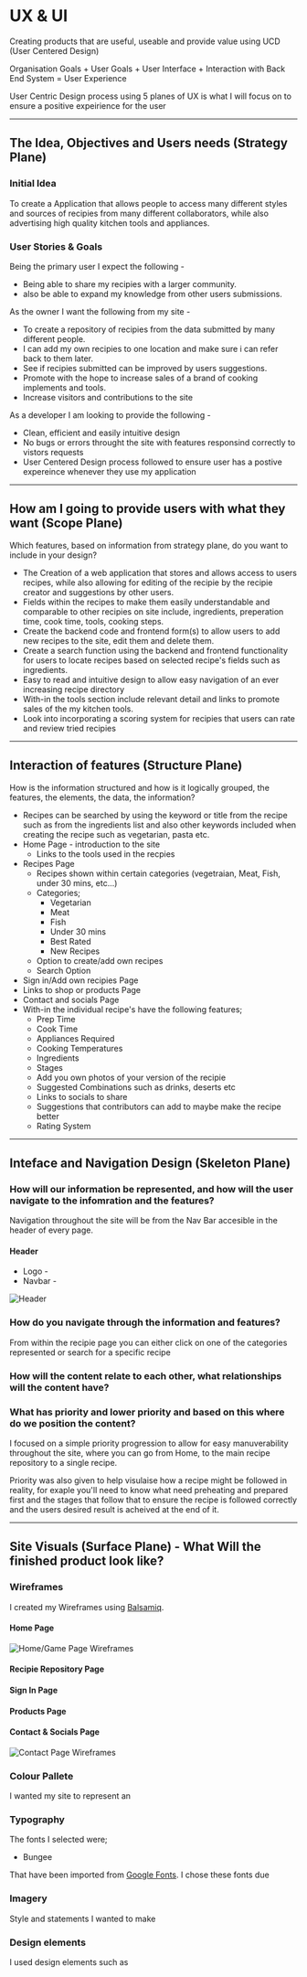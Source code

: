 # UX & UI

Creating products that are useful, useable and provide value using UCD (User Centered Design)

Organisation Goals + User Goals + User Interface + Interaction with Back End System = User Experience

User Centric Design process using 5 planes of UX is what I will focus on to ensure a positive expeirience for the user

---

## The Idea, Objectives and Users needs (Strategy Plane)


### Initial Idea

To create a Application that allows people to access many different styles and sources of recipies from many different collaborators, while also advertising high quality kitchen tools and appliances.

### User Stories & Goals

Being the primary user I expect the following -

+ Being able to share my recipies with a larger community.
+ also be able to expand my knowledge from other users submissions.

As the owner I want the following from my site -

+ To create a repository of recipies from the data submitted by many different people.
+ I can add my own recipies to one location and make sure i can refer back to them later.
+ See if recipies submitted can be improved by users suggestions.
+ Promote with the hope to increase sales of a brand of cooking implements and tools.
+ Increase visitors and contributions to the site

As a developer I am looking to provide the following -

+ Clean, efficient and easily intuitive design
+ No bugs or errors throught the site with features responsind correctly to vistors requests
+ User Centered Design process followed to ensure user has a postive expereince whenever they use my application

---

## How am I going to provide users with what they want (Scope Plane)

Which features, based on information from strategy plane, do you want to include in your design?

+ The Creation of a web application that stores and allows access to users recipes, while also allowing for editing of the recipie by the recipie creator and suggestions by other users.
+ Fields within the recipes to make them easily understandable and comparable to other recipies on site include, ingredients, preperation time, cook time, tools, cooking steps.
+ Create the backend code and frontend form(s) to allow users to add new recipes to the site, edit them and delete them.
+ Create a search function using the backend and frontend functionality for users to locate recipes based on selected recipe's fields such as ingredients.
+ Easy to read and intuitive design to allow easy navigation of an ever increasing recipe directory
+ With-in the tools section include relevant detail and links to promote sales of the my kitchen tools.
+ Look into incorporating a scoring system for recipies that users can rate and review tried recipies

---

## Interaction of features (Structure Plane)

How is the information structured and how is it logically grouped, the features, the elements, the data, the information?

+ Recipes can be searched by using the keyword or title from the recipe such as from the ingredients list and also other keywords included when creating the recipe such as vegetarian, pasta etc.
+ Home Page - introduction to the site
  + Links to the tools used in the recpies
+ Recipes Page
  + Recipes shown within certain categories (vegetraian, Meat, Fish, under 30 mins, etc...)
  + Categories;
    + Vegetarian
    + Meat
    + Fish
    + Under 30 mins
    + Best Rated
    + New Recipes
  + Option to create/add own recipes
  + Search Option
+ Sign in/Add own recipies Page
+ Links to shop or products Page
+ Contact and socials Page
+ With-in the individual recipe's have the following features;
  + Prep Time
  + Cook Time
  + Appliances Required
  + Cooking Temperatures
  + Ingredients
  + Stages
  + Add you own photos of your version of the recipie
  + Suggested Combinations such as drinks, deserts etc
  + Links to socials to share
  + Suggestions that contributors can add to maybe make the recipe better
  + Rating System

---

## Inteface and Navigation Design (Skeleton Plane)

### How will our information be represented, and how will the user navigate to the infomration and the features?

Navigation throughout the site will be from the Nav Bar accesible in the header of every page.

#### Header

+ Logo -
+ Navbar -

![Header](/assets/readmeimages/header.png)

### How do you navigate through the information and features?

From within the recipie page you can either click on one of the categories represented or search for a specific recipe

### How will the content relate to each other, what relationships will the content have?

### What has priority and lower priority and based on this where do we position the content?

I focused on a simple priority progression to allow for easy manuverability throughout the site, where you can go from Home, to the main recipe repository to a single recipe.

Priority was also given to help visulaise how a recipe might be followed in reality, for exaple you'll need to know what need preheating and prepared first and the stages that follow that to ensure the recipe is followed correctly and the users desired result is acheived at the end of it.

---

## Site Visuals (Surface Plane) - What Will the finished product look like?

### Wireframes

I created my Wireframes using [Balsamiq](https://balsamiq.com).

#### Home Page

![Home/Game Page Wireframes](assets/image/location)

#### Recipie Repository Page

#### Sign In Page

#### Products Page

#### Contact & Socials Page

![Contact Page Wireframes](assets/image/location)

### Colour Pallete

I wanted my site to represent an

### Typography

The fonts I selected were;

+ Bungee

That have been imported from [Google Fonts](https://fonts.google.com/).
I chose these fonts due

### Imagery

Style and statements I wanted to make

### Design elements

I used design elements such as